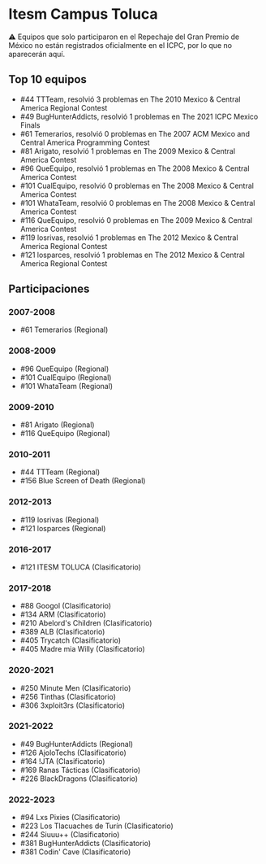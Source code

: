 # Itesm Campus Toluca

:warning: Equipos que solo participaron en el Repechaje del Gran Premio de México no están registrados oficialmente en el ICPC, por lo que no aparecerán aquí.

## Top 10 equipos

- #44 TTTeam, resolvió 3 problemas en The 2010 Mexico & Central America Regional Contest
- #49 BugHunterAddicts, resolvió 1 problemas en The 2021 ICPC Mexico Finals
- #61 Temerarios, resolvió 0 problemas en The 2007 ACM Mexico and Central America Programming Contest
- #81 Arigato, resolvió 1 problemas en The 2009 Mexico & Central America Contest
- #96 QueEquipo, resolvió 1 problemas en The 2008 Mexico & Central America Contest
- #101 CualEquipo, resolvió 0 problemas en The 2008 Mexico & Central America Contest
- #101 WhataTeam, resolvió 0 problemas en The 2008 Mexico & Central America Contest
- #116 QueEquipo, resolvió 0 problemas en The 2009 Mexico & Central America Contest
- #119 losrivas, resolvió 1 problemas en The 2012 Mexico & Central America Regional Contest
- #121 losparces, resolvió 1 problemas en The 2012 Mexico & Central America Regional Contest

## Participaciones

### 2007-2008

- #61 Temerarios (Regional)

### 2008-2009

- #96 QueEquipo (Regional)
- #101 CualEquipo (Regional)
- #101 WhataTeam (Regional)

### 2009-2010

- #81 Arigato (Regional)
- #116 QueEquipo (Regional)

### 2010-2011

- #44 TTTeam (Regional)
- #156 Blue Screen of Death (Regional)

### 2012-2013

- #119 losrivas (Regional)
- #121 losparces (Regional)

### 2016-2017

- #121 ITESM TOLUCA (Clasificatorio)

### 2017-2018

- #88 Googol (Clasificatorio)
- #134 ARM (Clasificatorio)
- #210 Abelord's Children (Clasificatorio)
- #389 ALB (Clasificatorio)
- #405 Trycatch (Clasificatorio)
- #405 Madre mia Willy (Clasificatorio)

### 2020-2021

- #250 Minute Men (Clasificatorio)
- #256 Tinthas (Clasificatorio)
- #306 3xploit3rs (Clasificatorio)

### 2021-2022

- #49 BugHunterAddicts (Regional)
- #126 AjoloTechs (Clasificatorio)
- #164 !JTA (Clasificatorio)
- #169 Ranas Tácticas (Clasificatorio)
- #226 BlackDragons (Clasificatorio)

### 2022-2023

- #94 Lxs Pixies (Clasificatorio)
- #223 Los Tlacuaches de Turín (Clasificatorio)
- #244 Siuuu++ (Clasificatorio)
- #381 BugHunterAddicts (Clasificatorio)
- #381 Codin' Cave (Clasificatorio)



